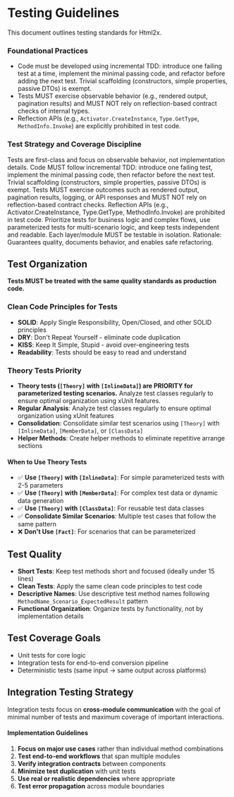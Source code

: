 # Testing Guidelines

This document outlines testing standards for Html2x.

### Foundational Practices

- Code must be developed using incremental TDD: introduce one failing test at a time, implement the minimal passing code, and refactor before adding the next test. Trivial scaffolding (constructors, simple properties, passive DTOs) is exempt.
- Tests MUST exercise observable behavior (e.g., rendered output, pagination results) and MUST NOT rely on reflection-based contract checks of internal types.
- Reflection APIs (e.g., `Activator.CreateInstance`, `Type.GetType`, `MethodInfo.Invoke`) are explicitly prohibited in test code.

### Test Strategy and Coverage Discipline
Tests are first-class and focus on observable behavior, not implementation details. Code MUST follow incremental TDD: introduce one failing test, implement the minimal passing code, then refactor before the next test. Trivial scaffolding (constructors, simple properties, passive DTOs) is exempt. Tests MUST exercise outcomes such as rendered output, pagination results, logging, or API responses and MUST NOT rely on reflection-based contract checks. Reflection APIs (e.g., Activator.CreateInstance, Type.GetType, MethodInfo.Invoke) are prohibited in test code. Prioritize tests for business logic and complex flows, use parameterized tests for multi-scenario logic, and keep tests independent and readable. Each layer/module MUST be testable in isolation.
Rationale: Guarantees quality, documents behavior, and enables safe refactoring.

## Test Organization

**Tests MUST be treated with the same quality standards as production code.**

### Clean Code Principles for Tests

- **SOLID**: Apply Single Responsibility, Open/Closed, and other SOLID principles
- **DRY**: Don't Repeat Yourself - eliminate code duplication
- **KISS**: Keep It Simple, Stupid - avoid over-engineering tests
- **Readability**: Tests should be easy to read and understand

### Theory Tests Priority

- **Theory tests (`[Theory]` with `[InlineData]`) are PRIORITY for parameterized testing scenarios.** Analyze test classes regularly to ensure optimal organization using xUnit features.
- **Regular Analysis**: Analyze test classes regularly to ensure optimal organization using xUnit features
- **Consolidation**: Consolidate similar test scenarios using `[Theory]` with `[InlineData]`, `[MemberData]`, or `[ClassData]`
- **Helper Methods**: Create helper methods to eliminate repetitive arrange sections


#### When to Use Theory Tests
- ✅ **Use `[Theory]` with `[InlineData]`**: For simple parameterized tests with 2-5 parameters
- ✅ **Use `[Theory]` with `[MemberData]`**: For complex test data or dynamic data generation
- ✅ **Use `[Theory]` with `[ClassData]`**: For reusable test data classes
- ✅ **Consolidate Similar Scenarios**: Multiple test cases that follow the same pattern
- ❌ **Don't Use `[Fact]`**: For scenarios that can be parameterized

## Test Quality

- **Short Tests**: Keep test methods short and focused (ideally under 15 lines)
- **Clean Tests**: Apply the same clean code principles to test code
- **Descriptive Names**: Use descriptive test method names following `MethodName_Scenario_ExpectedResult` pattern
- **Functional Organization**: Organize tests by functionality, not by implementation details

## Test Coverage Goals

- Unit tests for core logic
- Integration tests for end-to-end conversion pipeline
- Deterministic tests (same input → same output across platforms)

## Integration Testing Strategy

Integration tests focus on **cross-module communication** with the goal of minimal number of tests and maximum coverage of important interactions.

#### Implementation Guidelines

1. **Focus on major use cases** rather than individual method combinations
2. **Test end-to-end workflows** that span multiple modules
3. **Verify integration contracts** between components
4. **Minimize test duplication** with unit tests
5. **Use real or realistic dependencies** where appropriate
6. **Test error propagation** across module boundaries